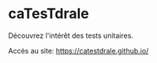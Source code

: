 # caTesTdrale

Découvrez l'intérêt des tests unitaires.

Accès au site: https://catestdrale.github.io/
